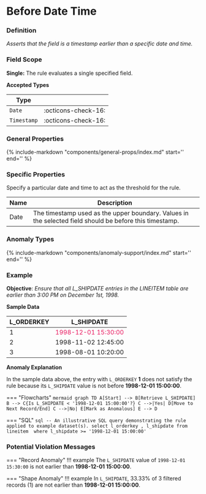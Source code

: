 # Before Date Time

### Definition

*Asserts that the field is a timestamp earlier than a specific date and time.*

### Field Scope

**Single:** The rule evaluates a single specified field.

**Accepted Types**

| Type       |                          |
|------------|--------------------------|
| `Date`      | <div style="text-align:center">:octicons-check-16:</div>  |
| `Timestamp` | <div style="text-align:center">:octicons-check-16:</div>  |

### General Properties

{%
    include-markdown "components/general-props/index.md"
    start='<!-- all-props--start -->'
    end='<!-- all-props--end -->'
%}

### Specific Properties

Specify a particular date and time to act as the threshold for the rule.

| Name           | Description                                                   |
|----------------|---------------------------------------------------------------|
| <div class="text-primary">Date</div>  | The timestamp used as the upper boundary. Values in the selected field should be before this timestamp. |


### Anomaly Types

{%
    include-markdown "components/anomaly-support/index.md"
    start='<!-- all-types--start -->'
    end='<!-- all-types--end -->'
%}

### Example

**Objective**: *Ensure that all L_SHIPDATE entries in the LINEITEM table are earlier than 3:00 PM on December 1st, 1998.*

**Sample Data**

| L_ORDERKEY | L_SHIPDATE           |
|------------|-----------------------|
| 1          | <span style="color: #E91E63">1998-12-01 15:30:00</span> |
| 2          | 1998-11-02 12:45:00   |
| 3          | 1998-08-01 10:20:00   |

**Anomaly Explanation**

In the sample data above, the entry with `L_ORDERKEY` **1** does not satisfy the rule because its `L_SHIPDATE` value is not before **1998-12-01 15:00:00**.

=== "Flowcharts"
    ``` mermaid
    graph TD
    A[Start] --> B[Retrieve L_SHIPDATE]
    B --> C{Is L_SHIPDATE < '1998-12-01 15:00:00'?}
    C -->|Yes| D[Move to Next Record/End]
    C -->|No| E[Mark as Anomalous]
    E --> D
    ```

=== "SQL"
    ```sql
    -- An illustrative SQL query demonstrating the rule applied to example dataset(s).
    select
        l_orderkey
        , l_shipdate
    from lineitem 
    where
        l_shipdate >= '1998-12-01 15:00:00'
    ```

### Potential Violation Messages

=== "Record Anomaly"
    !!! example
        The `L_SHIPDATE` value of `1998-12-01 15:30:00` is not earlier than **1998-12-01 15:00:00**.
        
=== "Shape Anomaly"
    !!! example
        In `L_SHIPDATE`, 33.33% of 3 filtered records (1) are not earlier than **1998-12-01 15:00:00**.
